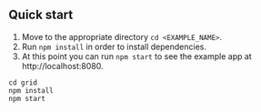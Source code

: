 ## Quick start

1. Move to the appropriate directory `cd <EXAMPLE_NAME>`.
2. Run `npm install` in order to install dependencies.
3. At this point you can run `npm start` to see the example app at http://localhost:8080.

```
cd grid
npm install
npm start
```
